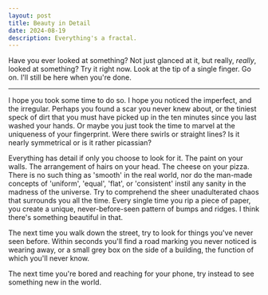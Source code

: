 ```yaml
---
layout: post
title: Beauty in Detail
date: 2024-08-19
description: Everything's a fractal.
---
```


Have you ever looked at something? Not just glanced at it, but really, _really_, looked at something? Try it right now. Look at the tip of a single finger. Go on. I'll still be here when you're done.

---

I hope you took some time to do so. I hope you noticed the imperfect, and the irregular. Perhaps you found a scar you never knew about, or the tiniest speck of dirt that you must have picked up in the ten minutes since you last washed your hands. Or maybe you just took the time to marvel at the uniqueness of your fingerprint. Were there swirls or straight lines? Is it nearly symmetrical or is it rather picassian?

Everything has detail if only you choose to look for it. The paint on your walls. The arrangement of hairs on your head. The cheese on your pizza. There is no such thing as 'smooth' in the real world, nor do the man-made concepts of 'uniform', 'equal', 'flat', or 'consistent' instil any sanity in the madness of the universe. Try to comprehend the sheer unadulterated chaos that surrounds you all the time. Every single time you rip a piece of paper, you create a unique, never-before-seen pattern of bumps and ridges. I think there's something beautiful in that.

The next time you walk down the street, try to look for things you've never seen before. Within seconds you'll find a road marking you never noticed is wearing away, or a small grey box on the side of a building, the function of which you'll never know.

The next time you're bored and reaching for your phone, try instead to see something new in the world.
